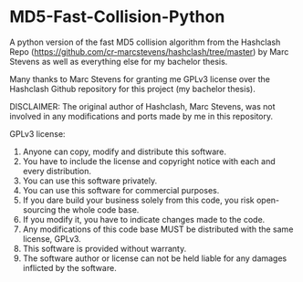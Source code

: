 # MD5-Fast-Collision-Python
A python version of the fast MD5 collision algorithm from the Hashclash Repo 
(https://github.com/cr-marcstevens/hashclash/tree/master) by Marc Stevens as well as everything else for my 
bachelor thesis.

Many thanks to Marc Stevens for granting me GPLv3 license over the Hashclash Github repository 
for this project (my bachelor thesis).

DISCLAIMER: The original author of Hashclash, Marc Stevens, was not involved in any modifications and ports made by me
in this repository. 

GPLv3 license:
1. Anyone can copy, modify and distribute this software.
2. You have to include the license and copyright notice with each and every distribution.
3. You can use this software privately.
4. You can use this software for commercial purposes.
5. If you dare build your business solely from this code, you risk open-sourcing the whole code base.
6. If you modify it, you have to indicate changes made to the code.
7. Any modifications of this code base MUST be distributed with the same license, GPLv3.
8. This software is provided without warranty.
9. The software author or license can not be held liable for any damages inflicted by the software.


